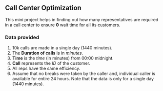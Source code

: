 ## Call Center Optimization

This mini project helps in finding out how many representatives are required in a call center to ensure **0** wait time for all its customers.

### Data provided

1. 10k calls are made in a single day (1440 minutes).
2. The **Duration of calls** is in *minutes*.
3. **Time** is the *time* (in minutes) from 00:00 midnight.
4. **Call** represents the *ID* of the customer.
5. All reps have the same efficiency.
6. Assume that no breaks were taken by the caller and, individual caller is available for entire 24 hours. Note that the data is only for a single day (1440 minutes).
